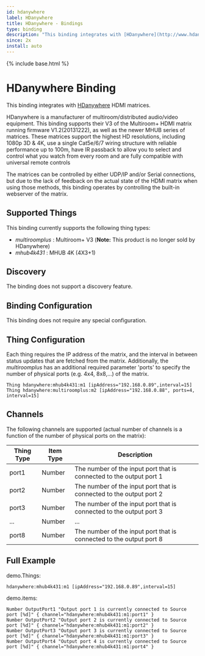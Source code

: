 ```yaml
---
id: hdanywhere
label: HDanywhere
title: HDanywhere - Bindings
type: binding
description: "This binding integrates with [HDanywhere](http://www.hdanywhere.co.uk) HDMI matrices."
since: 2x
install: auto
---
```


<!-- Attention authors: Do not edit directly. Please add your changes to the appropriate source repository -->

{% include base.html %}

# HDanywhere Binding 

This binding integrates with [HDanywhere](http://www.hdanywhere.co.uk) HDMI matrices. 

HDanywhere is a manufacturer of multiroom/distributed audio/video equipment. This binding supports their V3 of the Multiroom+ HDMI matrix running firmware V1.2(20131222), as well as the newer MHUB series of matrices. These matrices support the highest HD resolutions, including 1080p 3D & 4K, use a single Cat5e/6/7 wiring structure with reliable performance up to 100m, have IR passback to allow you to select and control what you watch from every room and are fully compatible with universal remote controls

The matrices can be controlled by either UDP/IP and/or Serial connections, but due to the lack of feedback on the actual state of the HDMI matrix when using those methods, this binding operates by controlling the built-in webserver of the matrix.

## Supported Things

This binding currently supports the following thing types:

* *multiroomplus* : Multiroom+ V3 (**Note:** This product is no longer sold by HDanywhere)
* *mhub4k431* : MHUB 4K (4X3+1)

## Discovery

The binding does not support a discovery feature.

## Binding Configuration

This binding does not require any special configuration.

## Thing Configuration

Each thing requires the IP address of the matrix, and the interval in between status updates that are fetched from the matrix. Additionally, the *multiroomplus* has an additional required parameter 'ports' to specify the number of physical ports (e.g. 4x4, 8x8,...) of the matrix.

```
Thing hdanywhere:mhub4k431:m1 [ipAddress="192.168.0.89",interval=15]
Thing hdanywhere:multiroomplus:m2 [ipAddress="192.168.0.88", ports=4, interval=15]
```

## Channels

The following channels are supported (actual number of channels is a function of the number of physical ports on the matrix):

| Thing Type      |  Item Type    | Description                                                         |
|-----------------|---------------|---------------------------------------------------------------------|
| port1           |  Number       | The number of the input port that is connected to the output port 1 |
| port2           |  Number       | The number of the input port that is connected to the output port 2 |
| port3           |  Number       | The number of the input port that is connected to the output port 3 |
| ...             |  Number       | ...                                                                 |
| port8           |  Number       | The number of the input port that is connected to the output port 8 |


## Full Example

demo.Things:

```
hdanywhere:mhub4k431:m1 [ipAddress="192.168.0.89",interval=15]
```

demo.items:

```
Number OutputPort1 "Output port 1 is currently connected to Source port [%d]" { channel="hdanywhere:mhub4k431:m1:port1" }
Number OutputPort2 "Output port 2 is currently connected to Source port [%d]" { channel="hdanywhere:mhub4k431:m1:port2" }
Number OutputPort3 "Output port 3 is currently connected to Source port [%d]" { channel="hdanywhere:mhub4k431:m1:port3" }
Number OutputPort4 "Output port 4 is currently connected to Source port [%d]" { channel="hdanywhere:mhub4k431:m1:port4" }
```